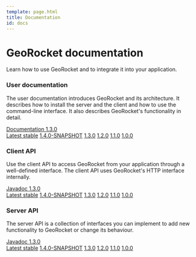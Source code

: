 ```yaml
---
template: page.html
title: Documentation
id: docs
---
```


<div class="container container-main">
<div class="row">
<div class="col-md-12">

# GeoRocket documentation

<p class="lead">Learn how to use GeoRocket and to integrate it into your
application.</p>

<div class="card">
  <div class="card-body">
    <h3 class="card-title" id="user-documentation">User documentation</h3>
    <p class="card-text">The user documentation introduces GeoRocket and
    its architecture. It describes how to install the server and the client and
    how to use the command-line interface. It also describes GeoRocket's
    functionality in detail.</p>
    <div class="btn-group" role="group">
      <a href="{{ site.url }}/docs/user-documentation" class="btn btn-primary btn-icon-separate"><i class="mdi mdi-book-open-page-variant" aria-hidden="true"></i> Documentation 1.3.0</a>
      <div class="btn btn-primary dropdown-toggle" data-toggle="dropdown" data-reference="parent" aria-haspopup="true" aria-expanded="false"></div>
      <div class="dropdown-menu">
        <a class="dropdown-item" href="{{ site.url }}/docs/user-documentation">Latest stable</a>
        <a class="dropdown-item" href="{{ site.url }}/docs/user-documentation/1.4.0-SNAPSHOT">1.4.0-SNAPSHOT</a>
        <a class="dropdown-item" href="{{ site.url }}/docs/user-documentation/1.3.0">1.3.0</a>
        <a class="dropdown-item" href="{{ site.url }}/docs/user-documentation/1.2.0">1.2.0</a>
        <a class="dropdown-item" href="{{ site.url }}/docs/user-documentation/1.1.0">1.1.0</a>
        <a class="dropdown-item" href="{{ site.url }}/docs/user-documentation/1.0.0">1.0.0</a>
      </div>
    </div>
  </div>
</div>

<div class="row">
  <div class="col-md-6">
    <div class="card">
      <div class="card-body">
        <h3 class="card-title" id="client-api">Client API</h3>
        <p class="card-text">Use the client API to access GeoRocket from your
        application through a well-defined interface. The client API uses
        GeoRocket's HTTP interface internally.</p>
        <div class="btn-group" role="group">
          <a href="{{ site.url }}/docs/api/client/1.3.0" class="btn btn-primary btn-icon-separate"><i class="mdi mdi-xml" aria-hidden="true"></i> Javadoc 1.3.0</a>
          <div class="btn btn-primary dropdown-toggle" data-toggle="dropdown" data-reference="parent" aria-haspopup="true" aria-expanded="false"></div>
          <div class="dropdown-menu">
            <a class="dropdown-item" href="{{ site.url }}/docs/api/client/1.3.0">Latest stable</a>
            <a class="dropdown-item" href="{{ site.url }}/docs/api/client/1.4.0-SNAPSHOT">1.4.0-SNAPSHOT</a>
            <a class="dropdown-item" href="{{ site.url }}/docs/api/client/1.3.0">1.3.0</a>
            <a class="dropdown-item" href="{{ site.url }}/docs/api/client/1.2.0">1.2.0</a>
            <a class="dropdown-item" href="{{ site.url }}/docs/api/client/1.1.0">1.1.0</a>
            <a class="dropdown-item" href="{{ site.url }}/docs/api/client/1.0.0">1.0.0</a>
          </div>
        </div>
      </div>
    </div>
  </div>
  <div class="col-md-6">
    <div class="card">
      <div class="card-body">
        <h3 class="card-title" id="server-api">Server API</h3>
        <p class="card-text">The server API is a collection of interfaces you
        can implement to add new functionality to GeoRocket or change its
        behaviour.</p>
        <div class="btn-group" role="group">
          <a href="{{ site.url }}/docs/api/server/1.3.0" class="btn btn-primary btn-icon-separate"><i class="mdi mdi-xml" aria-hidden="true"></i> Javadoc 1.3.0</a>
          <div class="btn btn-primary dropdown-toggle" data-toggle="dropdown" data-reference="parent" aria-haspopup="true" aria-expanded="false"></div>
          <div class="dropdown-menu">
            <a class="dropdown-item" href="{{ site.url }}/docs/api/server/1.3.0">Latest stable</a>
            <a class="dropdown-item" href="{{ site.url }}/docs/api/server/1.4.0-SNAPSHOT">1.4.0-SNAPSHOT</a>
            <a class="dropdown-item" href="{{ site.url }}/docs/api/server/1.3.0">1.3.0</a>
            <a class="dropdown-item" href="{{ site.url }}/docs/api/server/1.2.0">1.2.0</a>
            <a class="dropdown-item" href="{{ site.url }}/docs/api/server/1.1.0">1.1.0</a>
            <a class="dropdown-item" href="{{ site.url }}/docs/api/server/1.0.0">1.0.0</a>
          </div>
        </div>
      </div>
    </div>
  </div>
</div>

</div>
</div>
</div>

